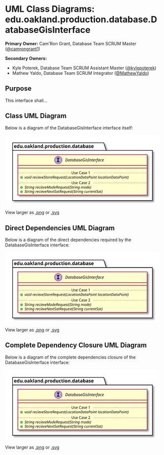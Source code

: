# UML Class Diagrams: edu.oakland.production.database.DatabaseGisInterface

**Primary Owner:** Cam'Ron Grant, Database Team SCRUM Master ([@camrongrant1](https://github.com/camrongrant1/))

**Secondary Owners:**

- Kyle Poterek, Database Team SCRUM Assistant Master ([@kylepoterek](https://github.com/kylepoterek/))
- Mathew Yaldo, Database Team SCRUM Integrator ([@MathewYaldo](https://github.com/MathewYaldo/))

## Purpose

This interface shall...

## Class UML Diagram

Below is a diagram of the DatabaseGisInterface interface itself:

![DatabaseGisInterface](./DatabaseGisInterface.svg)

View larger as [.png](./DatabaseGisInterface.png) or [.svg](./DatabaseGisInterface.svg)

## Direct Dependencies UML Diagram

Below is a diagram of the direct dependencies required by the DatabaseGisInterface interface:

![DatabaseGisInterface Direct Dependencies](./DatabaseGisInterface_DirectDependencies.svg)

View larger as [.png](./DatabaseGisInterface_DirectDependencies.png) or [.svg](./DatabaseGisInterface_DirectDependencies.svg)

## Complete Dependency Closure UML Diagram

Below is a diagram of the complete dependencies closure of the DatabaseGisInterface interface:

![DatabaseGisInterface Dependency Closure](./DatabaseGisInterface_Closure.svg)

View larger as [.png](./DatabaseGisInterface_Closure.png) or [.svg](./DatabaseGisInterface_Closure.svg)
